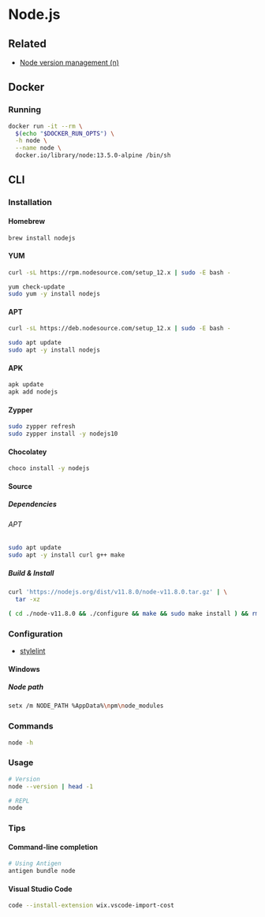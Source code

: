# Node.js

<!--
https://app.pluralsight.com/paths/skills/working-with-nodejs
https://linkedin.com/learning/node-js-essential-training-3/learn-the-node-js-fundamentals
-->

## Related

- [Node version management (n)](/n.md)

## Docker

### Running

```sh
docker run -it --rm \
  $(echo "$DOCKER_RUN_OPTS") \
  -h node \
  --name node \
  docker.io/library/node:13.5.0-alpine /bin/sh
```

## CLI

### Installation

#### Homebrew

```sh
brew install nodejs
```

#### YUM

```sh
curl -sL https://rpm.nodesource.com/setup_12.x | sudo -E bash -

yum check-update
sudo yum -y install nodejs
```

#### APT

```sh
curl -sL https://deb.nodesource.com/setup_12.x | sudo -E bash -

sudo apt update
sudo apt -y install nodejs
```

#### APK

```sh
apk update
apk add nodejs
```

#### Zypper

```sh
sudo zypper refresh
sudo zypper install -y nodejs10
```

#### Chocolatey

```sh
choco install -y nodejs
```

#### Source

##### Dependencies

###### APT

```sh
sudo apt update
sudo apt -y install curl g++ make
```

##### Build & Install

```sh
curl 'https://nodejs.org/dist/v11.8.0/node-v11.8.0.tar.gz' | \
  tar -xz

( cd ./node-v11.8.0 && ./configure && make && sudo make install ) && rm -r ./node-v11.8.0
```

### Configuration

- [stylelint](/stylelint.md#configuration)

#### Windows

##### Node path

```sh
setx /m NODE_PATH %AppData%\npm\node_modules
```

### Commands

```sh
node -h
```

### Usage

```sh
# Version
node --version | head -1

# REPL
node
```

### Tips

#### Command-line completion

```sh
# Using Antigen
antigen bundle node
```

#### Visual Studio Code

```sh
code --install-extension wix.vscode-import-cost
```

<!-- ### Issues -->

<!-- ####

```log
with exit code 134
```

https://stackoverflow.com/questions/59766839/error-code-elifecycle-npm-err-errno-134

```sh
export NODE_OPTIONS='--max-old-space-size=8192'
```
-->
